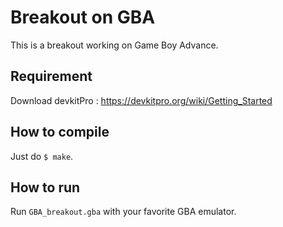 # Breakout on GBA  
This is a breakout working on Game Boy Advance.  


## Requirement  
Download devkitPro : <https://devkitpro.org/wiki/Getting_Started>


## How to compile  
Just do `$ make`.


## How to run  
Run `GBA_breakout.gba` with your favorite GBA emulator.
